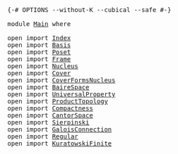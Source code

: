 <pre class="Agda"><a id="5" class="Symbol">{-#</a> <a id="9" class="Keyword">OPTIONS</a> <a id="17" class="Pragma">--without-K</a> <a id="29" class="Pragma">--cubical</a> <a id="39" class="Pragma">--safe</a> <a id="46" class="Symbol">#-}</a>

<a id="51" class="Keyword">module</a> <a id="58" href="Main.html" class="Module">Main</a> <a id="63" class="Keyword">where</a>

<a id="70" class="Keyword">open</a> <a id="75" class="Keyword">import</a> <a id="82" href="Index.html" class="Module">Index</a>
<a id="88" class="Keyword">open</a> <a id="93" class="Keyword">import</a> <a id="100" href="Basis.html" class="Module">Basis</a>
<a id="106" class="Keyword">open</a> <a id="111" class="Keyword">import</a> <a id="118" href="Poset.html" class="Module">Poset</a>
<a id="124" class="Keyword">open</a> <a id="129" class="Keyword">import</a> <a id="136" href="Frame.html" class="Module">Frame</a>
<a id="142" class="Keyword">open</a> <a id="147" class="Keyword">import</a> <a id="154" href="Nucleus.html" class="Module">Nucleus</a>
<a id="162" class="Keyword">open</a> <a id="167" class="Keyword">import</a> <a id="174" href="Cover.html" class="Module">Cover</a>
<a id="180" class="Keyword">open</a> <a id="185" class="Keyword">import</a> <a id="192" href="CoverFormsNucleus.html" class="Module">CoverFormsNucleus</a>
<a id="210" class="Keyword">open</a> <a id="215" class="Keyword">import</a> <a id="222" href="BaireSpace.html" class="Module">BaireSpace</a>
<a id="233" class="Keyword">open</a> <a id="238" class="Keyword">import</a> <a id="245" href="UniversalProperty.html" class="Module">UniversalProperty</a>
<a id="263" class="Keyword">open</a> <a id="268" class="Keyword">import</a> <a id="275" href="ProductTopology.html" class="Module">ProductTopology</a>
<a id="291" class="Keyword">open</a> <a id="296" class="Keyword">import</a> <a id="303" href="Compactness.html" class="Module">Compactness</a>
<a id="315" class="Keyword">open</a> <a id="320" class="Keyword">import</a> <a id="327" href="CantorSpace.html" class="Module">CantorSpace</a>
<a id="339" class="Keyword">open</a> <a id="344" class="Keyword">import</a> <a id="351" href="Sierpinski.html" class="Module">Sierpinski</a>
<a id="362" class="Keyword">open</a> <a id="367" class="Keyword">import</a> <a id="374" href="GaloisConnection.html" class="Module">GaloisConnection</a>
<a id="391" class="Keyword">open</a> <a id="396" class="Keyword">import</a> <a id="403" href="Regular.html" class="Module">Regular</a>
<a id="411" class="Keyword">open</a> <a id="416" class="Keyword">import</a> <a id="423" href="KuratowskiFinite.html" class="Module">KuratowskiFinite</a>
</pre>